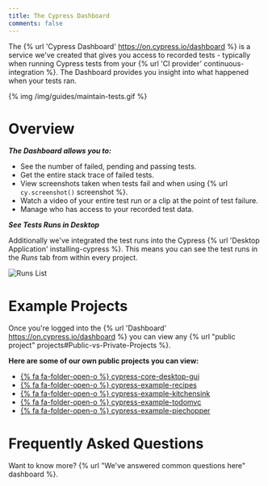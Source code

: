 ```yaml
---
title: The Cypress Dashboard
comments: false
---
```


The {% url 'Cypress Dashboard' https://on.cypress.io/dashboard %} is a service we've created that gives you access to recorded tests - typically when running Cypress tests from your {% url 'CI provider' continuous-integration %}. The Dashboard provides you insight into what happened when your tests ran.

{% img /img/guides/maintain-tests.gif %}

# Overview

***The Dashboard allows you to:***

- See the number of failed, pending and passing tests.
- Get the entire stack trace of failed tests.
- View screenshots taken when tests fail and when using {% url `cy.screenshot()` screenshot %}.
- Watch a video of your entire test run or a clip at the point of test failure.
- Manage who has access to your recorded test data.

***See Tests Runs in Desktop***

Additionally we've integrated the test runs into the Cypress {% url 'Desktop Application' installing-cypress %}. This means you can see the test runs in the *Runs* tab from within every project.

![Runs List](/img/dashboard/runs-list-in-desktop-gui.png)

# Example Projects

Once you're logged into the {% url 'Dashboard' https://on.cypress.io/dashboard %} you can view any {% url "public project" projects#Public-vs-Private-Projects %}.

**Here are some of our own public projects you can view:**

-  [{% fa fa-folder-open-o %} cypress-core-desktop-gui](https://dashboard.cypress.io/#/projects/fas5qd)
- [{% fa fa-folder-open-o %} cypress-example-recipes](https://dashboard.cypress.io/#/projects/6p53jw)
- [{% fa fa-folder-open-o %} cypress-example-kitchensink](https://dashboard.cypress.io/#/projects/4b7344)
- [{% fa fa-folder-open-o %} cypress-example-todomvc](https://dashboard.cypress.io/#/projects/245obj)
- [{% fa fa-folder-open-o %} cypress-example-piechopper](https://dashboard.cypress.io/#/projects/fuduzp)

# Frequently Asked Questions

Want to know more? {% url "We've answered common questions here" dashboard %}.
